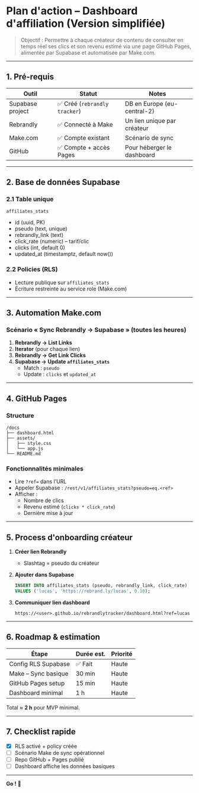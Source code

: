 # Plan d'action – Dashboard d'affiliation (Version simplifiée)

> Objectif : Permettre à chaque créateur de contenu de consulter en temps réel ses clics et son revenu estimé via une page GitHub Pages, alimentée par Supabase et automatisée par Make.com.

---

## 1. Pré-requis

| Outil | Statut | Notes |
|-------|--------|-------|
| Supabase project | ✅ Créé (`rebrandly tracker`) | DB en Europe (eu-central-2) |
| Rebrandly | ✅ Connecté à Make | Un lien unique par créateur |
| Make.com | ✅ Compte existant | Scénario de sync |
| GitHub | ✅ Compte + accès Pages | Pour héberger le dashboard |

---

## 2. Base de données Supabase

### 2.1 Table unique
`affiliates_stats`
- id (uuid, PK)
- pseudo (text, unique)
- rebrandly_link (text)
- click_rate (numeric) – tarif/clic
- clicks (int, default 0)
- updated_at (timestamptz, default now())

### 2.2 Policies (RLS)
- Lecture publique sur `affiliates_stats`
- Écriture restreinte au service role (Make.com)

---

## 3. Automation Make.com

### Scénario « Sync Rebrandly → Supabase » (toutes les heures)
1. **Rebrandly → List Links**
2. **Iterator** (pour chaque lien)
3. **Rebrandly → Get Link Clicks**
4. **Supabase → Update `affiliates_stats`**
   - Match : `pseudo`
   - Update : `clicks` et `updated_at`

---

## 4. GitHub Pages

### Structure
```text
/docs
├── dashboard.html
├── assets/
│   ├── style.css
│   └── app.js
└── README.md
```

### Fonctionnalités minimales
- Lire `?ref=` dans l'URL
- Appeler Supabase : `/rest/v1/affiliates_stats?pseudo=eq.<ref>`
- Afficher :
  - Nombre de clics
  - Revenu estimé (`clicks * click_rate`)
  - Dernière mise à jour

---

## 5. Process d'onboarding créateur

1. **Créer lien Rebrandly**
   - Slashtag = pseudo du créateur

2. **Ajouter dans Supabase**
   ```sql
   INSERT INTO affiliates_stats (pseudo, rebrandly_link, click_rate)
   VALUES ('lucas', 'https://rebrand.ly/lucas', 0.10);
   ```

3. **Communiquer lien dashboard**
   ```
   https://<user>.github.io/rebrandlytracker/dashboard.html?ref=lucas
   ```

---

## 6. Roadmap & estimation

| Étape | Durée est. | Priorité |
|-------|-----------|----------|
| Config RLS Supabase | ✅ Fait | Haute |
| Make – Sync basique | 30 min | Haute |
| GitHub Pages setup | 15 min | Haute |
| Dashboard minimal | 1 h | Haute |

Total ≈ **2 h** pour MVP minimal.

---

## 7. Checklist rapide

- [x] RLS activé + policy créée
- [ ] Scénario Make de sync opérationnel
- [ ] Repo GitHub + Pages publié
- [ ] Dashboard affiche les données basiques

---

**Go !** 🚀 